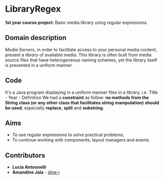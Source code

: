 # LibraryRegex

**1st year course project**: Basic media library using regular expressions

## Domain description

*Media Servers*, in order to facilitate access to your personal media content, present a
*library* of available media. This library is often built from media source files that have
heterogeneous naming schemes, yet the library itself is presented in a uniform manner.

## Code

It's a Java program displaying in a uniform manner files in a library, i.e. Title - Year - Definition
We had a **constraint** as follow: **no methods from the String class (or any other class
that facilitates string manipulation) should be used**, especially **replace**, **split** and **substring**.

## Aims

* To use regular expressions to solve practical problems;
* To continue working with components, layout managers and events.

## Contributors

* **Lucia Antoonelli**
* **Amandine Jala** - [dine-j](https://github/comdine-j)
